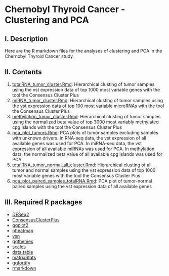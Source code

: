 # Chernobyl Thyroid Cancer - Clustering and PCA
## I. Description
Here are the R markdown files for the analyses of clustering and PCA in the Chernobyl Thyroid Cancer study.
## II. Contents
1) [totalRNA_tumor_cluster.Rmd](https://github.com/NCI-CGR/ChernobylThyroidCancer-Clustering/blob/main/totalRNA_tumor_cluster.Rmd): Hierarchical clusting of tumor samples using the vst expression data of top 1000 most variable genes with the tool the Consensus Cluster Plus
2) [miRNA_tumor_cluster.Rmd](https://github.com/NCI-CGR/ChernobylThyroidCancer-Clustering/blob/main/miRNA_tumor_cluster.Rmd): Hierarchical clusting of tumor samples using the vst expression data of top 100 most variable microRNAs with the tool the Consensus Cluster Plus
3) [methylation_tumor_cluster.Rmd](https://github.com/NCI-CGR/ChernobylThyroidCancer-Clustering/blob/main/methylation_tumor_cluster.Rmd): Hierarchical clusting of tumor samples using the normalized beta value of top 3000 most variably methylated cpg islands with the tool the Consensus Cluster Plus
4) [pca_plot_tumors.Rmd](https://github.com/NCI-CGR/ChernobylThyroidCancer-Clustering/blob/main/pca_plot_tumors.Rmd): PCA plots of tumor samples excluding samples with unknown drivers. In RNA-seq data, the vst expression of all available genes was used for PCA. In miRNA-seq data, the vst expression of all available miRNAs was used for PCA. In methylation data, the normalized beta value of all available cpg islands was used for PCA. 
5) [totalRNA_tumor_normal_all_cluster.Rmd](https://github.com/NCI-CGR/ChernobylThyroidCancer-Clustering/blob/main/totalRNA_tumor_normal_all_cluster.Rmd): Hierarchical clusting of all tumor and normal samples using the vst expression data of top 1000 most variable genes with the tool the Consensus Cluster Plus
6) [pca_plot_paired_samples_totalRNA.Rmd](https://github.com/NCI-CGR/ChernobylThyroidCancer-Clustering/blob/main/pca_plot_paired_samples_totalRNA.Rmd): PCA plot of tumor-normal paired samples using the vst expression data of all available genes
## III. Required R packages
* [DESeq2](https://bioconductor.org/packages/release/bioc/html/DESeq2.html)
* [ConsensusClusterPlus](https://bioconductor.org/packages/release/bioc/html/ConsensusClusterPlus.html)
* [ggplot2](https://cran.r-project.org/web/packages/ggplot2/index.html)
* [pheatmap](https://cran.r-project.org/web/packages/pheatmap/index.html)
* [vsn](https://www.bioconductor.org/packages/release/bioc/html/vsn.html)
* [ggthemes](https://cran.r-project.org/web/packages/ggthemes/index.html)
* [scales](https://cran.r-project.org/web/packages/scales/index.html)
* [data.table](https://cran.r-project.org/web/packages/data.table/index.html)
* [matrixStats](https://cran.rstudio.com/web/packages/matrixStats/index.html)
* [ggfortify](https://cran.r-project.org/web/packages/ggfortify/index.html)
* [rmarkdown](https://cran.r-project.org/web/packages/rmarkdown/index.html)
